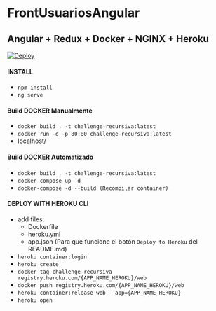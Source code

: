 # FrontUsuariosAngular

## Angular + Redux + Docker + NGINX + Heroku

[![Deploy](https://www.herokucdn.com/deploy/button.png)](https://heroku.com/deploy)

#### INSTALL

- `npm install`
- `ng serve`

#### Build DOCKER Manualmente

- `docker build . -t challenge-recursiva:latest`
- `docker run -d -p 80:80 challenge-recursiva:latest`
- localhost/

#### Build DOCKER Automatizado

- `docker build . -t challenge-recursiva:latest`
- `docker-compose up -d`
- `docker-compose -d --build (Recompilar container)`

#### DEPLOY WITH HEROKU CLI

- add files:
    - Dockerfile
    - heroku.yml
    - app.json (Para que funcione el botón `Deploy to Heroku` del README.md)
- `heroku container:login`
- `heroku create`
- `docker tag challenge-recursiva registry.heroku.com/{APP_NAME_HEROKU}/web`
- `docker push registry.heroku.com/{APP_NAME_HEROKU}/web`
- `heroku container:release web --app={APP_NAME_HEROKU}`
- `heroku open`
